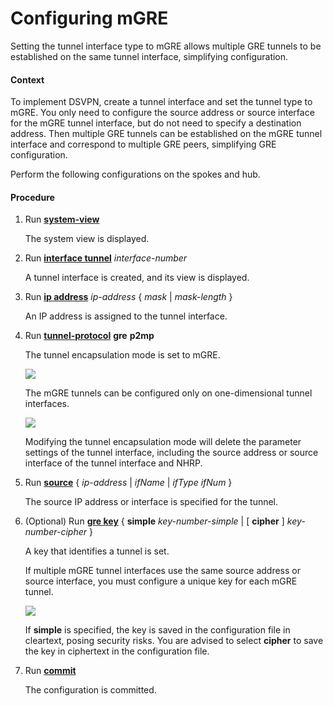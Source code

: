 Configuring mGRE
================

Setting the tunnel interface type to mGRE allows multiple GRE tunnels to be established on the same tunnel interface, simplifying configuration.

#### Context

To implement DSVPN, create a tunnel interface and set the tunnel type to mGRE. You only need to configure the source address or source interface for the mGRE tunnel interface, but do not need to specify a destination address. Then multiple GRE tunnels can be established on the mGRE tunnel interface and correspond to multiple GRE peers, simplifying GRE configuration.

Perform the following configurations on the spokes and hub.


#### Procedure

1. Run [**system-view**](cmdqueryname=system-view)
   
   
   
   The system view is displayed.
2. Run [**interface tunnel**](cmdqueryname=interface+tunnel) *interface-number*
   
   
   
   A tunnel interface is created, and its view is displayed.
3. Run [**ip address**](cmdqueryname=ip+address) *ip-address* { *mask* | *mask-length* }
   
   
   
   An IP address is assigned to the tunnel interface.
4. Run [**tunnel-protocol**](cmdqueryname=tunnel-protocol) **gre** **p2mp**
   
   
   
   The tunnel encapsulation mode is set to mGRE.
   
   ![](../../../../public_sys-resources/note_3.0-en-us.png) 
   
   The mGRE tunnels can be configured only on one-dimensional tunnel interfaces.
   
   
   
   ![](../../../../public_sys-resources/notice_3.0-en-us.png) 
   
   Modifying the tunnel encapsulation mode will delete the parameter settings of the tunnel interface, including the source address or source interface of the tunnel interface and NHRP.
5. Run [**source**](cmdqueryname=source) { *ip-address* | *ifName* | *ifType* *ifNum* }
   
   
   
   The source IP address or interface is specified for the tunnel.
6. (Optional) Run [**gre key**](cmdqueryname=gre+key) { **simple** *key-number-simple* | [ **cipher** ] *key-number-cipher* }
   
   
   
   A key that identifies a tunnel is set.
   
   If multiple mGRE tunnel interfaces use the same source address or source interface, you must configure a unique key for each mGRE tunnel.
   
   ![](../../../../public_sys-resources/notice_3.0-en-us.png) 
   
   If **simple** is specified, the key is saved in the configuration file in cleartext, posing security risks. You are advised to select **cipher** to save the key in ciphertext in the configuration file.
7. Run [**commit**](cmdqueryname=commit)
   
   
   
   The configuration is committed.
